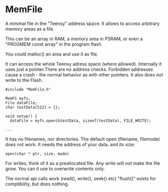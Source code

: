 # MemFile
A minimal file in the "Teensy" address space. It allows to access arbitrary memory areas as a file.

This can be an array in RAM, a memory area in PSRAM, or even a "PROGMEM const array" in the program flash.

You could malloc() an area and use it as file.

It can access the whole Teensy adress space (where allowed).
Internally it uses just a pointer.There are no address checks. Forbidden addresses cause a crash - the normal behavior as with other pointers. It also does not write to the Flash.

```
#include "MemFile.h" 

MemFS myfs;
File dataFile;
char testData[512] = {}; 

void setup() { 
  dataFile = myfs.open(&testData, sizeof(testData), FILE_WRITE);

... 
```

It has no filenames, nor directories. 
The default open (filename, filemode) does not work. It needs the address of your data, and its size:

`open(char * ptr, size, mode)`

For writes, think of it as a preallocated file.
Any write will *not* make the file grow. You can it use to overwrite contents only.

The normal api calls work (read(), write(), seek() etc)
"flush()" exists for comptibility, but does nothing.

